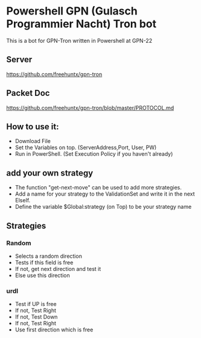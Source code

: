 # Powershell GPN (Gulasch Programmier Nacht) Tron bot
This is a bot for GPN-Tron written in Powershell at GPN-22

## Server
https://github.com/freehuntx/gpn-tron

## Packet Doc
https://github.com/freehuntx/gpn-tron/blob/master/PROTOCOL.md


## How to use it:
- Download File
- Set the Variables on top. (ServerAddress,Port, User, PW)
- Run in PowerShell. (Set Execution Policy if you haven't already)

## add your own strategy
- The function "get-next-move" can be used to add more strategies.
- Add a name for your strategy to the ValidationSet and write it in the next ElseIf.
- Define the variable $Global:strategy (on Top) to be your strategy name

## Strategies
### Random
- Selects a random direction
- Tests if this field is free
- If not, get next direction and test it
- Else use this direction
### urdl
- Test if UP is free
- If not, Test Right
- If not, Test Down
- If not, Test Right
- Use first direction which is free
